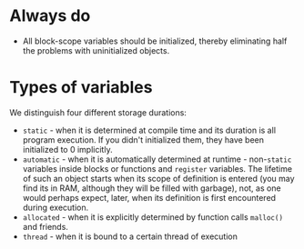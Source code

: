 #                  Always do

- All block-scope variables should be initialized, thereby eliminating half the problems with uninitialized objects. 


#                  Types of variables

We distinguish four different storage durations:
- `static`    - when it is determined at compile time and its duration is all program execution. If you didn't initialized them, they have been initialized to 0 implicitly.
- `automatic` - when it is automatically determined at runtime - non-`static` variables inside blocks or functions and `register` variables. The lifetime of such an object starts when its scope of definition is entered (you may find its in RAM, although they will be filled with garbage), not, as one would perhaps expect, later, when its definition is first encountered during execution.
- `allocated` - when it is explicitly determined by function calls `malloc()` and friends.
- `thread`    - when it is bound to a certain thread of execution